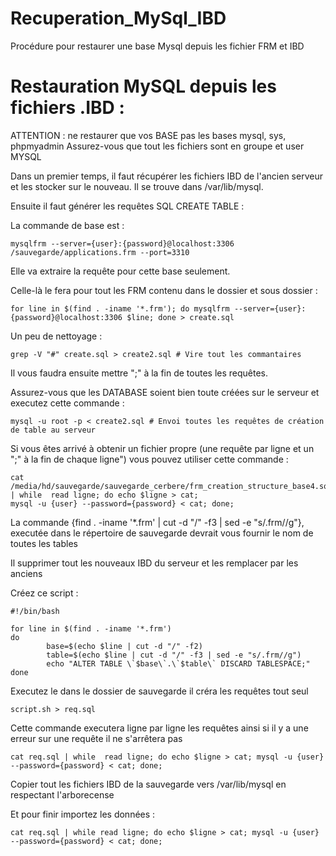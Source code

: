# Recuperation_MySql_IBD
Procédure pour restaurer une base Mysql depuis les fichier FRM et IBD


Restauration MySQL depuis les fichiers .IBD :
=============================================

ATTENTION : ne restaurer que vos BASE pas les bases mysql, sys, phpmyadmin
			Assurez-vous que tout les fichiers sont en groupe et user MYSQL

Dans un premier temps, il faut récupérer les fichiers IBD de l'ancien serveur et les stocker sur le nouveau.
Il se trouve dans /var/lib/mysql.

Ensuite il faut générer les requêtes SQL CREATE TABLE :

La commande de base est :
	
	mysqlfrm --server={user}:{password}@localhost:3306 /sauvegarde/applications.frm --port=3310

Elle va extraire la requête pour cette base seulement.

Celle-là le fera pour tout les FRM contenu dans le dossier et sous dossier :

	for line in $(find . -iname '*.frm'); do mysqlfrm --server={user}:{password}@localhost:3306 $line; done > create.sql

Un peu de nettoyage :

	grep -V "#" create.sql > create2.sql # Vire tout les commantaires

Il vous faudra ensuite mettre ";" à la fin de toutes les requêtes.

Assurez-vous que les DATABASE soient bien toute créées sur le serveur et executez cette commande :

	mysql -u root -p < create2.sql # Envoi toutes les requêtes de création de table au serveur
	
Si vous êtes arrivé à obtenir un fichier propre (une requête par ligne et un ";" à la fin de chaque ligne") vous pouvez utiliser cette commande :
	
	cat /media/hd/sauvegarde/sauvegarde_cerbere/frm_creation_structure_base4.sql | while  read ligne; do echo $ligne > cat; 	
	mysql -u {user} --password={password} < cat; done;

La commande {find . -iname '*.frm' | cut -d "/" -f3 | sed -e "s/.frm//g"}, executée dans le répertoire de sauvegarde devrait vous fournir le nom de toutes les tables

Il supprimer tout les nouveaux IBD du serveur et les remplacer par les anciens

Créez ce script :
	
	#!/bin/bash
	
	for line in $(find . -iname '*.frm')
	do
			base=$(echo $line | cut -d "/" -f2)
			table=$(echo $line | cut -d "/" -f3 | sed -e "s/.frm//g")
			echo "ALTER TABLE \`$base\`.\`$table\` DISCARD TABLESPACE;"
	done

Executez le dans le dossier de sauvegarde il créra les requêtes tout seul

	script.sh > req.sql
	
Cette commande executera ligne par ligne les requêtes ainsi si il y a une erreur sur une requête il ne s'arrêtera pas 

	cat req.sql | while  read ligne; do echo $ligne > cat; mysql -u {user} --password={password} < cat; done;

Copier tout les fichiers IBD de la sauvegarde vers /var/lib/mysql en respectant l'arborecense

Et pour finir importez les données :

	cat req.sql | while read ligne; do echo $ligne > cat; mysql -u {user} --password={password} < cat; done;
